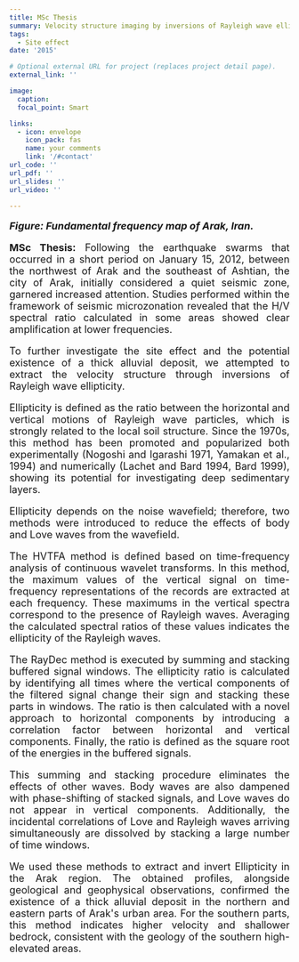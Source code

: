 ```yaml
---
title: MSc Thesis
summary: Velocity structure imaging by inversions of Rayleigh wave ellipticity
tags:
  - Site effect
date: '2015'

# Optional external URL for project (replaces project detail page).
external_link: ''

image:
  caption: 
  focal_point: Smart

links:
  - icon: envelope
    icon_pack: fas
    name: your comments
    link: '/#contact'
url_code: ''
url_pdf: ''
url_slides: ''
url_video: ''

---
```

<p style="text-align: justify; font-size: 18px" class="has-poppins-font-family">
<strong><em>Figure: Fundamental frequency map of Arak, Iran.</em></strong>
</p>
<p style="text-align: justify; font-size: 18px" class="has-poppins-font-family">
<strong>MSc Thesis:</strong> Following the earthquake swarms that occurred in a short period on January 15, 2012, between the northwest of Arak and the southeast of Ashtian, the city of Arak, initially considered a quiet seismic zone, garnered increased attention. Studies performed within the framework of seismic microzonation revealed that the H/V spectral ratio calculated in some areas showed clear amplification at lower frequencies.
</p>
<p style="text-align: justify; font-size: 18px" class="has-poppins-font-family">
To further investigate the site effect and the potential existence of a thick alluvial deposit, we attempted to extract the velocity structure through inversions of Rayleigh wave ellipticity.
</p>
<p style="text-align: justify; font-size: 18px" class="has-poppins-font-family">
Ellipticity is defined as the ratio between the horizontal and vertical motions of Rayleigh wave particles, which is strongly related to the local soil structure. Since the 1970s, this method has been promoted and popularized both experimentally (Nogoshi and Igarashi 1971, Yamakan et al., 1994) and numerically (Lachet and Bard 1994, Bard 1999), showing its potential for investigating deep sedimentary layers.
</p>
<p style="text-align: justify; font-size: 18px" class="has-poppins-font-family">
Ellipticity depends on the noise wavefield; therefore, two methods were introduced to reduce the effects of body and Love waves from the wavefield.
</p>
<p style="text-align: justify; font-size: 18px" class="has-poppins-font-family">
The HVTFA method is defined based on time-frequency analysis of continuous wavelet transforms. In this method, the maximum values of the vertical signal on time-frequency representations of the records are extracted at each frequency. These maximums in the vertical spectra correspond to the presence of Rayleigh waves. Averaging the calculated spectral ratios of these values indicates the ellipticity of the Rayleigh waves.
</p>
<p style="text-align: justify; font-size: 18px" class="has-poppins-font-family">
The RayDec method is executed by summing and stacking buffered signal windows. The ellipticity ratio is calculated by identifying all times where the vertical components of the filtered signal change their sign and stacking these parts in windows. The ratio is then calculated with a novel approach to horizontal components by introducing a correlation factor between horizontal and vertical components. Finally, the ratio is defined as the square root of the energies in the buffered signals.
</p>
<p style="text-align: justify; font-size: 18px" class="has-poppins-font-family">
This summing and stacking procedure eliminates the effects of other waves. Body waves are also dampened with phase-shifting of stacked signals, and Love waves do not appear in vertical components. Additionally, the incidental correlations of Love and Rayleigh waves arriving simultaneously are dissolved by stacking a large number of time windows.
</p>
<p style="text-align: justify; font-size: 18px" class="has-poppins-font-family">
We used these methods to extract and invert Ellipticity in the Arak region. The obtained profiles, alongside geological and geophysical observations, confirmed the existence of a thick alluvial deposit in the northern and eastern parts of Arak's urban area. For the southern parts, this method indicates higher velocity and shallower bedrock, consistent with the geology of the southern high-elevated areas.
</p>
